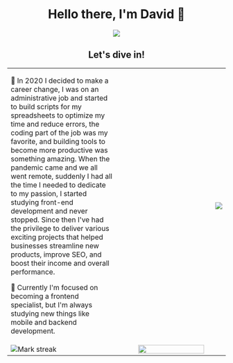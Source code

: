 <h1 align="center">Hello there, I'm David 👋</h1>

<p align="center">
  <a href="https://github.com/DenverCoder1/readme-typing-svg"><img src="https://readme-typing-svg.herokuapp.com?font=Time+New+Roman&color=cyan&size=25&center=true&vCenter=true&width=800&height=100&lines=Self-taught+Front-End+Developer,;Crafting+dreams+one+code+at+a+time,;Closing+the+gap+between+pixels+and+possibilities,;Learning+for+life"></a>
</p>

<h2 align="center">Let's dive in!</h2>

<table align="center">
  <tr>
    <td width=50% align="left">
      <p>
        🔭  In 2020 I decided to make a career change, I was on an administrative job and started to build scripts for my spreadsheets to optimize my time and reduce errors, the coding part of the job was my favorite, and building tools to become more productive was something amazing. When the pandemic came and we all went remote, suddenly I had all the time I needed to dedicate to my passion, I started studying front-end development and never stopped. Since then I've had the privilege to deliver various exciting projects that helped businesses streamline new products, improve SEO, and boost their income and overall performance.
      </p>
      <p>
        🌱 Currently I'm focused on becoming a frontend specialist, but I'm always studying new things like mobile and backend development.
      </p>
    </td>
    <td width=50% align="right">
      <img src="https://github.com/DAVIGSOUZA/DAVIGSOUZA/assets/69723573/b2498bc3-d48e-4dee-8a5e-8b595f8212c1">
    </td> 
  </tr>
  <tr>
    <td>
      <img  title="🔥 Get streak stats for your profile at git.io/streak-stats" alt="Mark streak" src="https://github-readme-streak-stats.herokuapp.com/?user=DAVIGSOUZA&theme=dark&hide_border=false" /> 
    </td>
    <td align="center">
      <img src="https://github-readme-stats.vercel.app/api/top-langs?username=DAVIGSOUZA&show_icons=true&locale=en&layout=compact&line_height=20&title_color=7A7ADB&icon_color=2234AE&text_color=D3D3D3&bg_color=0,000000,130F40" width="80%"/>
    </td>
  </tr>
</table>

